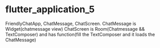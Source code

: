 # flutter_application_5

FriendlyChatApp, ChatMessage, ChatScreen.
ChatMessage is Widget(chatmessage view)
ChatScreen is Room(Chatmessage && TextComposer) and has function(fill the TextComposer and it loads the ChatMessage)
